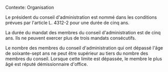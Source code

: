 Contexte: Organisation

Le président du conseil d'administration est nommé dans les conditions prévues par l'article L. 4312-2 pour une durée de cinq ans.

La durée du mandat des membres du conseil d'administration est de cinq ans. Ils ne peuvent exercer plus de trois mandats consécutifs.

Le nombre des membres du conseil d'administration qui ont dépassé l'âge de soixante-sept ans ne peut être supérieur au tiers du nombre des membres du conseil. Lorsque cette limite est dépassée, le membre le plus âgé est réputé démissionnaire d'office.